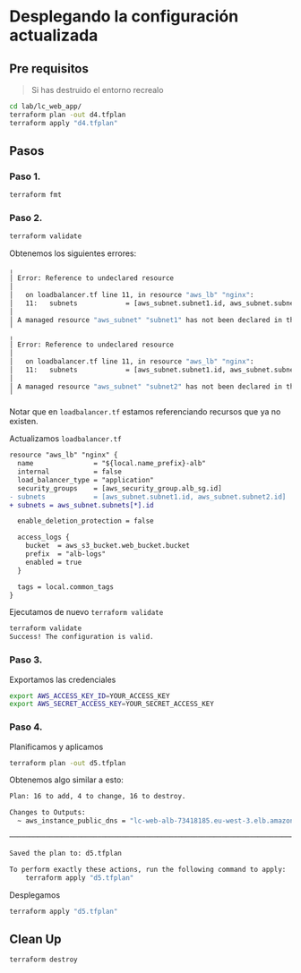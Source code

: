 # Desplegando la configuración actualizada

## Pre requisitos

> Si has destruido el entorno recrealo

```bash
cd lab/lc_web_app/
terraform plan -out d4.tfplan
terraform apply "d4.tfplan"
```

## Pasos

### Paso 1.

```bash
terraform fmt
```

### Paso 2.

```bash
terraform validate
```

Obtenemos los siguientes errores:

```bash
╷
│ Error: Reference to undeclared resource
│ 
│   on loadbalancer.tf line 11, in resource "aws_lb" "nginx":
│   11:   subnets            = [aws_subnet.subnet1.id, aws_subnet.subnet2.id]
│ 
│ A managed resource "aws_subnet" "subnet1" has not been declared in the root module.
╵
╷
│ Error: Reference to undeclared resource
│ 
│   on loadbalancer.tf line 11, in resource "aws_lb" "nginx":
│   11:   subnets            = [aws_subnet.subnet1.id, aws_subnet.subnet2.id]
│ 
│ A managed resource "aws_subnet" "subnet2" has not been declared in the root module.
╵

```

Notar que en `loadbalancer.tf` estamos referenciando recursos que ya no existen.

Actualizamos `loadbalancer.tf`

```diff
resource "aws_lb" "nginx" {
  name               = "${local.name_prefix}-alb"
  internal           = false
  load_balancer_type = "application"
  security_groups    = [aws_security_group.alb_sg.id]
- subnets            = [aws_subnet.subnet1.id, aws_subnet.subnet2.id]
+ subnets = aws_subnet.subnets[*].id

  enable_deletion_protection = false

  access_logs {
    bucket  = aws_s3_bucket.web_bucket.bucket
    prefix  = "alb-logs"
    enabled = true
  }

  tags = local.common_tags
}
```

Ejecutamos de nuevo `terraform validate`

```bash
terraform validate
Success! The configuration is valid.
```

### Paso 3.

Exportamos las credenciales

```bash
export AWS_ACCESS_KEY_ID=YOUR_ACCESS_KEY
export AWS_SECRET_ACCESS_KEY=YOUR_SECRET_ACCESS_KEY
```

### Paso 4.

Planificamos y aplicamos

```bash
terraform plan -out d5.tfplan
```

Obtenemos algo similar a esto:

```bash
Plan: 16 to add, 4 to change, 16 to destroy.

Changes to Outputs:
  ~ aws_instance_public_dns = "lc-web-alb-73418185.eu-west-3.elb.amazonaws.com" -> (known after apply)

─────────────────────────────────────────────────────────────────────────────────────────────────────────────────────────────────────────────────────────────────

Saved the plan to: d5.tfplan

To perform exactly these actions, run the following command to apply:
    terraform apply "d5.tfplan"
```

Desplegamos

```bash
terraform apply "d5.tfplan"
```

## Clean Up

```bash
terraform destroy
```